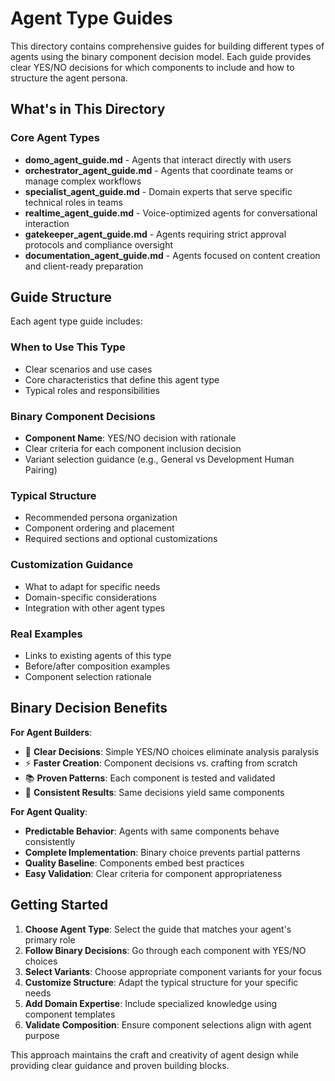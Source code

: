 # Agent Type Guides

This directory contains comprehensive guides for building different types of agents using the binary component decision model. Each guide provides clear YES/NO decisions for which components to include and how to structure the agent persona.

## What's in This Directory

### Core Agent Types

- **domo_agent_guide.md** - Agents that interact directly with users
- **orchestrator_agent_guide.md** - Agents that coordinate teams or manage complex workflows  
- **specialist_agent_guide.md** - Domain experts that serve specific technical roles in teams
- **realtime_agent_guide.md** - Voice-optimized agents for conversational interaction
- **gatekeeper_agent_guide.md** - Agents requiring strict approval protocols and compliance oversight
- **documentation_agent_guide.md** - Agents focused on content creation and client-ready preparation

## Guide Structure

Each agent type guide includes:

### When to Use This Type
- Clear scenarios and use cases
- Core characteristics that define this agent type
- Typical roles and responsibilities

### Binary Component Decisions  
- **Component Name**: YES/NO decision with rationale
- Clear criteria for each component inclusion decision
- Variant selection guidance (e.g., General vs Development Human Pairing)

### Typical Structure
- Recommended persona organization
- Component ordering and placement
- Required sections and optional customizations

### Customization Guidance
- What to adapt for specific needs
- Domain-specific considerations
- Integration with other agent types

### Real Examples
- Links to existing agents of this type
- Before/after composition examples
- Component selection rationale

## Binary Decision Benefits

**For Agent Builders**:
- 🎯 **Clear Decisions**: Simple YES/NO choices eliminate analysis paralysis
- ⚡ **Faster Creation**: Component decisions vs. crafting from scratch  
- 📚 **Proven Patterns**: Each component is tested and validated
- 🔄 **Consistent Results**: Same decisions yield same components

**For Agent Quality**:
- **Predictable Behavior**: Agents with same components behave consistently
- **Complete Implementation**: Binary choice prevents partial patterns
- **Quality Baseline**: Components embed best practices
- **Easy Validation**: Clear criteria for component appropriateness

## Getting Started

1. **Choose Agent Type**: Select the guide that matches your agent's primary role
2. **Follow Binary Decisions**: Go through each component with YES/NO choices
3. **Select Variants**: Choose appropriate component variants for your focus
4. **Customize Structure**: Adapt the typical structure for your specific needs
5. **Add Domain Expertise**: Include specialized knowledge using component templates
6. **Validate Composition**: Ensure component selections align with agent purpose

This approach maintains the craft and creativity of agent design while providing clear guidance and proven building blocks.